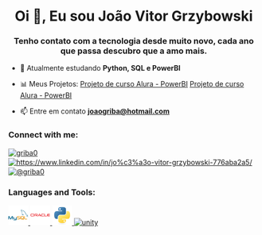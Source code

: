 <h1 align="center">Oi 👋, Eu sou João Vitor Grzybowski</h1>
<h3 align="center">Tenho contato com a tecnologia desde muito novo, cada ano que passa descubro que a amo mais.</h3>

- 🚀 Atualmente estudando **Python, SQL e PowerBI**

- 📊 Meus Projetos:
[Projeto de curso Alura - PowerBI](https://app.powerbi.com/view?r=eyJrIjoiZWM3ODQ2NjYtNWE4My00ODU5LThkYWUtODdhMGRmYjc3MjJjIiwidCI6ImFhNDk1ZjJjLWQzN2UtNGI1OC1hYjk1LWJmMDg3NGEzYWRiMiJ9)
[Projeto de curso Alura - PowerBI](https://app.powerbi.com/view?r=eyJrIjoiMDcxOTQzMmMtNjFmYi00NzAxLTlmODUtYjVmMGEwNjUxNDI0IiwidCI6ImFhNDk1ZjJjLWQzN2UtNGI1OC1hYjk1LWJmMDg3NGEzYWRiMiJ9)

- 📫 Entre em contato **joaogriba@hotmail.com**

<h3 align="left">Connect with me:</h3>
<p align="left">
<a href="https://twitter.com/griba0" target="blank"><img align="center" src="https://raw.githubusercontent.com/rahuldkjain/github-profile-readme-generator/master/src/images/icons/Social/twitter.svg" alt="griba0" height="30" width="40" /></a>
<a href= "https://www.linkedin.com/in/jo%C3%A3o-vitor-grzybowski-776aba2a5/" target="blank"><img align="center" src="https://raw.githubusercontent.com/rahuldkjain/github-profile-readme-generator/master/src/images/icons/Social/linked-in-alt.svg" alt="https://www.linkedin.com/in/jo%c3%a3o-vitor-grzybowski-776aba2a5/" height="30" width="40" /></a>
<a href= "https://www.instagram.com/griba0/" target="blank"><img align="center" src="https://raw.githubusercontent.com/rahuldkjain/github-profile-readme-generator/master/src/images/icons/Social/instagram.svg" alt="@griba0" height="30" width="40" /></a>
</p>

<h3 align="left">Languages and Tools:</h3>
<p align="left"> <a href="https://www.mysql.com/" target="_blank" rel="noreferrer"> <img src="https://raw.githubusercontent.com/devicons/devicon/master/icons/mysql/mysql-original-wordmark.svg" alt="mysql" width="40" height="40"/> </a> <a href="https://www.oracle.com/" target="_blank" rel="noreferrer"> <img src="https://raw.githubusercontent.com/devicons/devicon/master/icons/oracle/oracle-original.svg" alt="oracle" width="40" height="40"/> </a> <a href="https://www.python.org" target="_blank" rel="noreferrer"> <img src="https://raw.githubusercontent.com/devicons/devicon/master/icons/python/python-original.svg" alt="python" width="40" height="40"/> </a> <a href="https://unity.com/" target="_blank" rel="noreferrer"> <img src="https://www.vectorlogo.zone/logos/unity3d/unity3d-icon.svg" alt="unity" width="40" height="40"/> </a> </p>






<!---
- 👋 Hi, I’m @Griba1
- 👀 I’m interested in ...
- 🌱 I’m currently learning ...
- 💞️ I’m looking to collaborate on ...
- 📫 How to reach me ...
- 😄 Pronouns: ...
- ⚡ Fun fact: ...


Griba1/Griba1 is a ✨ special ✨ repository because its `README.md` (this file) appears on your GitHub profile.
You can click the Preview link to take a look at your changes.
--->
